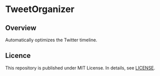 # TweetOrganizer



## Overview

Automatically optimizes the Twitter timeline.

## Licence

This repository is published under MIT License.
In details, see [LICENSE](LICENCE).
